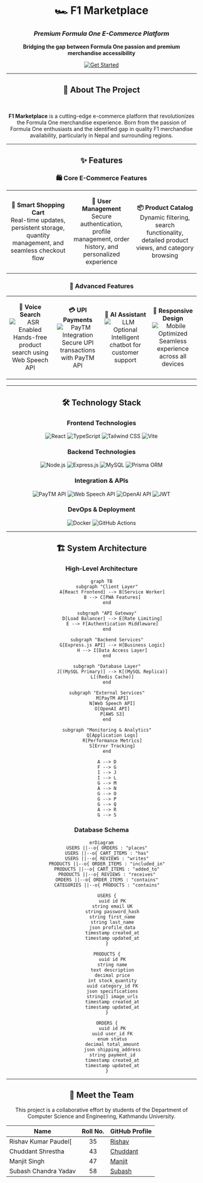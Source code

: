 <div align="center">

# 🏎️ F1 Marketplace
### *Premium Formula One E-Commerce Platform*

<p align="center">
  <strong>Bridging the gap between Formula One passion and premium merchandise accessibility</strong>
</p>

<p align="center">
  <a href="#-quick-start">
    <img src="https://img.shields.io/badge/📖-Get%20Started-blue?style=for-the-badge" alt="Get Started" />
  </a>
</p>

---

## 📖 About The Project
<br>

**F1 Marketplace** is a cutting-edge e-commerce platform that revolutionizes the Formula One merchandise experience. Born from the passion of Formula One enthusiasts and the identified gap in quality F1 merchandise availability, particularly in Nepal and surrounding regions.

---

## ✨ Features

<div align="center">

### 🛍️ **Core E-Commerce Features**

<table>
<tr>
<td align="center" width="33%">

**🛒 Smart Shopping Cart**
<br>
Real-time updates, persistent storage, quantity management, and seamless checkout flow

</td>
<td align="center" width="33%">

**👤 User Management**
<br>
Secure authentication, profile management, order history, and personalized experience

</td>
<td align="center" width="33%">

**📦 Product Catalog**
<br>
Dynamic filtering, search functionality, detailed product views, and category browsing

</td>
</tr>
</table>

### 🚀 **Advanced Features**

<table>
<tr>
<td align="center" width="25%">

**🎤 Voice Search**
<br>
<img src="https://img.shields.io/badge/ASR-Enabled-blue?style=flat-square" alt="ASR Enabled">
<br>
Hands-free product search using Web Speech API

</td>
<td align="center" width="25%">

**💳 UPI Payments**
<br>
<img src="https://img.shields.io/badge/PayTM-Integrated-orange?style=flat-square" alt="PayTM Integration">
<br>
Secure UPI transactions with PayTM API

</td>
<td align="center" width="25%">

**🤖 AI Assistant**
<br>
<img src="https://img.shields.io/badge/LLM-Optional-green?style=flat-square" alt="LLM Optional">
<br>
Intelligent chatbot for customer support

</td>
<td align="center" width="25%">

**📱 Responsive Design**
<br>
<img src="https://img.shields.io/badge/Mobile-Optimized-purple?style=flat-square" alt="Mobile Optimized">
<br>
Seamless experience across all devices

</td>
</tr>
</table>

</div>

---

## 🛠️ Technology Stack

<div align="center">

### **Frontend Technologies**
<p>
  <img src="https://img.shields.io/badge/React-18.2.0-61DAFB?style=for-the-badge&logo=react&logoColor=white" alt="React" />
  <img src="https://img.shields.io/badge/TypeScript-5.0-3178C6?style=for-the-badge&logo=typescript&logoColor=white" alt="TypeScript" />
  <img src="https://img.shields.io/badge/Tailwind%20CSS-3.3-06B6D4?style=for-the-badge&logo=tailwind-css&logoColor=white" alt="Tailwind CSS" />
  <img src="https://img.shields.io/badge/Vite-4.4-646CFF?style=for-the-badge&logo=vite&logoColor=white" alt="Vite" />
</p>

### **Backend Technologies**
<p>
  <img src="https://img.shields.io/badge/Node.js-18.17-339933?style=for-the-badge&logo=node.js&logoColor=white" alt="Node.js" />
  <img src="https://img.shields.io/badge/Express.js-4.18-000000?style=for-the-badge&logo=express&logoColor=white" alt="Express.js" />
  <img src="https://img.shields.io/badge/MySQL-8.0-4479A1?style=for-the-badge&logo=mysql&logoColor=white" alt="MySQL" />
  <img src="https://img.shields.io/badge/Prisma-5.1-2D3748?style=for-the-badge&logo=prisma&logoColor=white" alt="Prisma ORM" />
</p>

### **Integration & APIs**
<p>
  <img src="https://img.shields.io/badge/PayTM-API-002970?style=for-the-badge&logo=paytm&logoColor=white" alt="PayTM API" />
  <img src="https://img.shields.io/badge/Web%20Speech%20API-ASR-4285F4?style=for-the-badge&logo=google&logoColor=white" alt="Web Speech API" />
  <img src="https://img.shields.io/badge/OpenAI-GPT--4-412991?style=for-the-badge&logo=openai&logoColor=white" alt="OpenAI API" />
  <img src="https://img.shields.io/badge/JWT-Auth-000000?style=for-the-badge&logo=json-web-tokens&logoColor=white" alt="JWT" />
</p>

### **DevOps & Deployment**
<p>
  <img src="https://img.shields.io/badge/Docker-Containerized-2496ED?style=for-the-badge&logo=docker&logoColor=white" alt="Docker" />
  <img src="https://img.shields.io/badge/GitHub%20Actions-CI%2FCD-2088FF?style=for-the-badge&logo=github-actions&logoColor=white" alt="GitHub Actions" />

</p>

</div>

---

## 🏗️ System Architecture

<div align="center">

### **High-Level Architecture**

```mermaid
graph TB
    subgraph "Client Layer"
        A[React Frontend] --> B[Service Worker]
        B --> C[PWA Features]
    end
    
    subgraph "API Gateway"
        D[Load Balancer] --> E[Rate Limiting]
        E --> F[Authentication Middleware]
    end
    
    subgraph "Backend Services"
        G[Express.js API] --> H[Business Logic]
        H --> I[Data Access Layer]
    end
    
    subgraph "Database Layer"
        J[(MySQL Primary)] --> K[(MySQL Replica)]
        L[(Redis Cache)]
    end
    
    subgraph "External Services"
        M[PayTM API]
        N[Web Speech API]
        O[OpenAI API]
        P[AWS S3]
    end
    
    subgraph "Monitoring & Analytics"
        Q[Application Logs]
        R[Performance Metrics]
        S[Error Tracking]
    end
    
    A --> D
    F --> G
    I --> J
    I --> L
    G --> M
    A --> N
    G --> O
    G --> P
    G --> Q
    A --> R
    G --> S
```

### **Database Schema**

```mermaid
erDiagram
    USERS ||--o{ ORDERS : "places"
    USERS ||--o{ CART_ITEMS : "has"
    USERS ||--o{ REVIEWS : "writes"
    PRODUCTS ||--o{ ORDER_ITEMS : "included_in"
    PRODUCTS ||--o{ CART_ITEMS : "added_to"
    PRODUCTS ||--o{ REVIEWS : "receives"
    ORDERS ||--o{ ORDER_ITEMS : "contains"
    CATEGORIES ||--o{ PRODUCTS : "contains"
    
    USERS {
        uuid id PK
        string email UK
        string password_hash
        string first_name
        string last_name
        json profile_data
        timestamp created_at
        timestamp updated_at
    }
    
    PRODUCTS {
        uuid id PK
        string name
        text description
        decimal price
        int stock_quantity
        uuid category_id FK
        json specifications
        string[] image_urls
        timestamp created_at
        timestamp updated_at
    }
    
    ORDERS {
        uuid id PK
        uuid user_id FK
        enum status
        decimal total_amount
        json shipping_address
        string payment_id
        timestamp created_at
        timestamp updated_at
    }
```

</div>

---
## 👥 Meet the Team

This project is a collaborative effort by students of the Department of Computer Science and Engineering, Kathmandu University.

| Name                         | Roll No. | GitHub Profile                                 |
|-----------------------------|:--------:|------------------------------------------------|
| Rishav Kumar Paudel[     |   35     | [Rishav](https://github.com/ScarFire111)                |
| Chuddant Shrestha       |   43     | [Chuddant](https://github.com/chuddantshrestha)              |
| Manjit Singh           |   47     | [Manjit](https://github.com/ManjitSingh121) |
| Subash Chandra Yadav    |   58     | [Subash](https://github.com/su-bash-np)                 |



